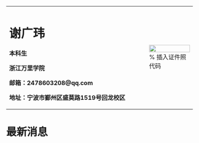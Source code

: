 <table border="0">
  <tr>
    <td width="75%">
      <h1>谢广玮</h1>
      <p><b>本科生</b></p>
      <p><b>浙江万里学院</b></p>
      <p><b>邮箱：2478603208@qq.com</b></p>
      <p><b>地址：宁波市鄞州区盛莫路1519号回龙校区</b></p>
    </td>
    <td width="25%">
      <img src="/zjz.jpg" width="100%">      % 插入证件照代码
    </td>
  </tr>
</table>

# 最新消息
